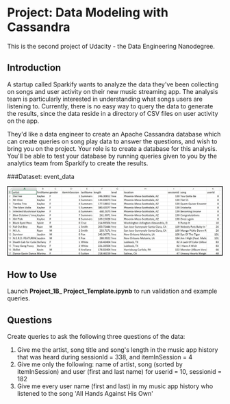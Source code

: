 # Project: Data Modeling with Cassandra
This is the second project of Udacity - the Data Engineering Nanodegree.

## Introduction

A startup called Sparkify wants to analyze the data they've been collecting on songs and user activity on their new music streaming app. The analysis team is particularly interested in understanding what songs users are listening to. Currently, there is no easy way to query the data to generate the results, since the data reside in a directory of CSV files on user activity on the app.

They'd like a data engineer to create an Apache Cassandra database which can create queries on song play data to answer the questions, and wish to bring you on the project. Your role is to create a database for this analysis. You'll be able to test your database by running queries given to you by the analytics team from Sparkify to create the results.

###Dataset: event_data

![alt text](image_event_datafile_new.jpg)


## How to Use

Launch **Project_1B_ Project_Template.ipynb** to run validation and example queries.


## Questions

Create queries to ask the following three questions of the data:
1. Give me the artist, song title and song's length in the music app history that was heard during  sessionId = 338, and itemInSession  = 4
2. Give me only the following: name of artist, song (sorted by itemInSession) and user (first and last name) for userid = 10, sessionid = 182
3. Give me every user name (first and last) in my music app history who listened to the song 'All Hands Against His Own'